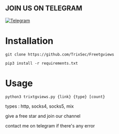 ## JOIN US ON TELEGRAM


[![Telegram](https://upload.wikimedia.org/wikipedia/commons/thumb/8/82/Telegram_logo.svg/240px-Telegram_logo.svg.png)](https://t.me/your_telegram_username)

# Installation

`git clone https://github.com/TrixSec/Freetgviews`


`pip3 install -r requirements.txt`

# Usage

`python3 trixtgviews.py {link} {type} [count}`

types : http, socks4, socks5, mix 


give a free star and join our channel

contact me on telegram if there's any error 

